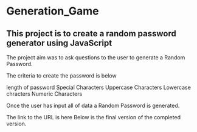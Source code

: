 # Generation_Game

## This project is to create a random password generator using JavaScript

The project aim was to ask questions to the user to generate a Random Password. 

The criteria to create the password is below

length of password
Special Characters
Uppercase Characters
Lowercase chracters
Numeric Characters

Once the user has input all of data a Random Password is generated. 

The link to the URL is here 
Below is the final version of the completed version.




